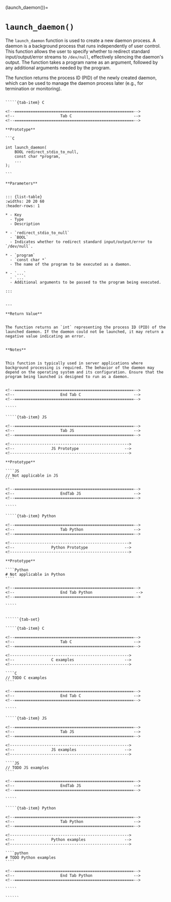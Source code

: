 <!-- ============================================================== -->
(launch_daemon())=
# `launch_daemon()`
<!-- ============================================================== -->


The `launch_daemon` function is used to create a new daemon process. A daemon is a background process that runs independently of user control. This function allows the user to specify whether to redirect standard input/output/error streams to `/dev/null`, effectively silencing the daemon's output. The function takes a program name as an argument, followed by any additional arguments needed by the program.

The function returns the process ID (PID) of the newly created daemon, which can be used to manage the daemon process later (e.g., for termination or monitoring).


<!------------------------------------------------------------>
<!--                    Prototypes                          -->
<!------------------------------------------------------------>

``````{tab-set}

`````{tab-item} C

<!--====================================================-->
<!--                    Tab C                           -->
<!--====================================================-->

**Prototype**

```C

int launch_daemon(
    BOOL redirect_stdio_to_null,
    const char *program,
    ...
);

```

**Parameters**


::: {list-table}
:widths: 20 20 60
:header-rows: 1

* - Key
  - Type
  - Description

* - `redirect_stdio_to_null`
  - `BOOL`
  - Indicates whether to redirect standard input/output/error to `/dev/null`.

* - `program`
  - `const char *`
  - The name of the program to be executed as a daemon.

* - `...`
  - `...`
  - Additional arguments to be passed to the program being executed.

:::


---

**Return Value**


The function returns an `int` representing the process ID (PID) of the launched daemon. If the daemon could not be launched, it may return a negative value indicating an error.


**Notes**


This function is typically used in server applications where background processing is required. The behavior of the daemon may depend on the operating system and its configuration. Ensure that the program being launched is designed to run as a daemon.


<!--====================================================-->
<!--                    End Tab C                       -->
<!--====================================================-->

`````

`````{tab-item} JS

<!--====================================================-->
<!--                    Tab JS                          -->
<!--====================================================-->

<!---------------------------------------------------->
<!--                JS Prototype                    -->
<!---------------------------------------------------->

**Prototype**

````JS
// Not applicable in JS
````

<!--====================================================-->
<!--                    EndTab JS                       -->
<!--====================================================-->

`````

`````{tab-item} Python

<!--====================================================-->
<!--                    Tab Python                      -->
<!--====================================================-->

<!---------------------------------------------------->
<!--                Python Prototype                -->
<!---------------------------------------------------->

**Prototype**

````Python
# Not applicable in Python
````

<!--====================================================-->
<!--                    End Tab Python                   -->
<!--====================================================-->

`````

``````

<!------------------------------------------------------------>
<!--                    Examples                            -->
<!------------------------------------------------------------>

```````{dropdown} Examples

``````{tab-set}

`````{tab-item} C

<!--====================================================-->
<!--                    Tab C                           -->
<!--====================================================-->

<!---------------------------------------------------->
<!--                C examples                      -->
<!---------------------------------------------------->

````C
// TODO C examples
````

<!--====================================================-->
<!--                    End Tab C                       -->
<!--====================================================-->

`````

`````{tab-item} JS

<!--====================================================-->
<!--                    Tab JS                          -->
<!--====================================================-->

<!---------------------------------------------------->
<!--                JS examples                     -->
<!---------------------------------------------------->

````JS
// TODO JS examples
````

<!--====================================================-->
<!--                    EndTab JS                       -->
<!--====================================================-->

`````

`````{tab-item} Python

<!--====================================================-->
<!--                    Tab Python                      -->
<!--====================================================-->

<!---------------------------------------------------->
<!--                Python examples                 -->
<!---------------------------------------------------->

````python
# TODO Python examples
````

<!--====================================================-->
<!--                    End Tab Python                  -->
<!--====================================================-->

`````

``````

```````

